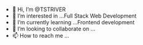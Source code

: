 - 👋 Hi, I’m @TSTRIVER
- 👀 I’m interested in ...Full Stack Web Development
- 🌱 I’m currently learning ...Frontend development
- 💞️ I’m looking to collaborate on ...
- 📫 How to reach me ...

<!---
TSTRIVER/TSTRIVER is a ✨ special ✨ repository because its `README.md` (this file) appears on your GitHub profile.
You can click the Preview link to take a look at your changes.
--->
